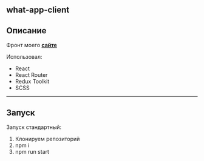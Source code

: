 ## what-app-client

## Описание

Фронт моего [**сайте**](https://4gk-base.andvarif.ru/)

Использовал:

- React
- React Router
- Redux Toolkit
- SCSS

---

## Запуск

Запуск стандартный:

1. Клонируем репозиторий
2. npm i
3. npm run start

